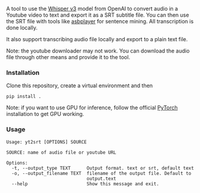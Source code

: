 A tool to use the [Whisper v3](https://huggingface.co/openai/whisper-large-v3) model from OpenAI to convert audio in a Youtube video to text and export it as a SRT subtitle file. You can then use the SRT file with tools like [asbplayer](https://github.com/killergerbah/asbplayer) for sentence mining. All transcription is done locally.

It also support transcribing audio file locally and export to a plain text file.

Note: the youtube downloader may not work. You can download the audio file through other means and provide it to the tool.

### Installation
Clone this repository, create a virtual environment and then 

`pip install .`

Note: if you want to use GPU for inference, follow the official [PyTorch](https://pytorch.org/get-started/locally/) installation to get GPU working.

### Usage
```
Usage: yt2srt [OPTIONS] SOURCE

SOURCE: name of audio file or youtube URL

Options:
  -t, --output_type TEXT      Output format. text or srt, default text
  -o, --output_filename TEXT  filename of the output file. Default to
                              output.text
  --help                      Show this message and exit.
```
